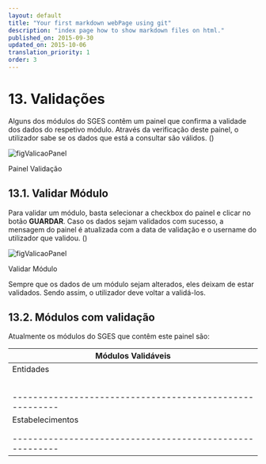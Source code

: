 ```yaml
---
layout: default
title: "Your first markdown webPage using git"
description: "index page how to show markdown files on html."
published_on: 2015-09-30
updated_on: 2015-10-06
translation_priority: 1
order: 3
---
```


# 13. Validações

Alguns dos módulos do SGES contêm um painel que confirma a validade dos dados do respetivo módulo. Através da verificação deste painel, o utilizador sabe se os dados que está a consultar são válidos.
([](#figValicaoPanel))
<p id="validacao"></p>

![figValicaoPanel](img/pages/13_1.jpg)

<p class="caption" id="figValicaoPanel">Painel Validação</p>

## 13.1. Validar Módulo

Para validar um módulo, basta selecionar a checkbox do painel e clicar no botão **GUARDAR**. Caso os dados sejam validados com sucesso, a mensagem do painel é atualizada com a data de validação e o username do utilizador que validou.
([](#figValidarModulo))

![figValicaoPanel](img/pages/13_1_1.jpg)
<p class="caption" id="figValidarModulo">Validar Módulo</p>

Sempre que os dados de um módulo sejam alterados, eles deixam de estar validados. Sendo assim, o utilizador deve voltar a validá-los.

## 13.2. Módulos com validação

Atualmente os módulos do SGES que contêm este painel são:

|                    Módulos Validáveis                  |
|--------------------------------------------------------|
| Entidades 	   | Identificação						 |
|           	   | Estabelecimentos Existentes		 |
|           	   | RH Serviços                         |
|           	   | Produção de Equipamentos            |
|           	   | Produção no Exterior                |
|           	   | Tempos de Espera                    |
|--------------------------------------------------------|
| Estabelecimentos | Identificação			     		 |
|                  | Capacidades (Se do tipo Hospital)	 |
|                  | Equipamentos Existentes             |
|--------------------------------------------------------|